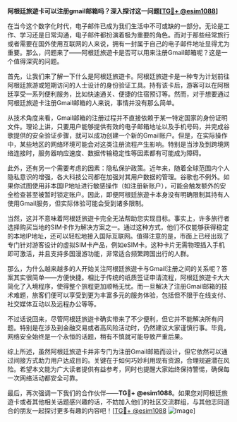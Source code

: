 **阿根廷旅遊卡可以注册gmail邮箱吗？深入探讨这一问题[[TG💪+ @esim1088](https://t.me/s/esim1088)]**

在当今这个数字化时代，电子邮件已成为我们生活中不可或缺的一部分。无论是工作、学习还是日常沟通，电子邮件都扮演着极为重要的角色。而对于那些经常旅行或者需要在国外使用互联网的人来说，拥有一封属于自己的电子邮件地址显得尤为重要。那么，问题来了——阿根廷旅遊卡是否可以用来注册Gmail邮箱呢？这是一个值得深究的问题。

首先，让我们来了解一下什么是阿根廷旅遊卡。阿根廷旅遊卡是一种专为计划前往阿根廷旅游或短期访问的人士设计的身份验证工具。持有该卡后，游客可以在阿根廷享受一系列便利服务，比如快速通关、便捷的住宿预订等。然而，对于想要通过阿根廷旅遊卡注册Gmail邮箱的人来说，事情并没有那么简单。

从技术角度来看，Gmail邮箱的注册过程并不直接依赖于某一特定国家的身份证明文件。理论上讲，只要用户能够提供有效的电子邮箱地址以及手机号码，并完成谷歌提供的安全验证步骤，就可以成功创建一个新的Gmail账户。但是，在实际操作中，某些地区的网络环境可能会对这类注册流程产生影响。特别是当涉及到跨境网络连接时，服务器响应速度、数据传输稳定性等因素都有可能成为障碍。

此外，还有另一个需要考虑的因素：隐私保护政策。近年来，随着全球范围内个人隐私意识的增强，各大科技公司都在加强对其用户数据的管理。谷歌也不例外。如果你试图使用非本国IP地址进行敏感操作（如注册新账户），可能会触发额外的安全检查甚至被暂时锁定账户。因此，即便阿根廷旅遊卡本身没有明确限制其持有人使用Gmail服务，但实际体验可能会受到诸多限制。

当然，这并不意味着阿根廷旅遊卡完全无法帮助您实现目标。事实上，许多旅行者选择购买当地的SIM卡作为解决方案之一。通过这种方式，他们不仅能够获得稳定的本地IP地址，还可以轻松地接入国际互联网。值得注意的是，市面上已经出现了专门针对游客设计的虚拟SIM卡产品，例如eSIM卡。这种卡片无需物理插入手机即可激活，并且支持多国漫游功能，非常适合频繁跨国出行的人群。

那么，为什么越来越多的人开始关注阿根廷旅遊卡与Gmail注册之间的关系呢？答案其实很简单——方便快捷。相比于传统的纸质签证申请流程，阿根廷旅遊卡大大简化了入境程序，使得整个旅程更加顺畅无忧。而一旦解决了注册Gmail邮箱的技术难题，旅客们便可以享受到更为丰富多元的服务体验，包括但不限于在线支付、社交媒体互动以及远程办公等等。

不过话说回来，尽管阿根廷旅遊卡确实带来了不少便利，但它并不能解决所有问题。特别是在涉及到金融交易或者高风险活动时，仍然建议大家谨慎行事。毕竟，网络安全始终是一个永恒的话题，稍有不慎就可能导致严重后果。

综上所述，虽然阿根廷旅遊卡并非专门为注册Gmail邮箱而设计，但它依然可以通过间接方式助力用户达成目的。关键在于如何巧妙利用现有资源，合理规避潜在风险。希望本文能为广大读者提供有益参考，同时也提醒大家始终保持警惕，确保每一次网络活动都安全可靠。

最后，再次强调一下我们的合作伙伴——**TG💪+ @esim1088**。如果您对阿根廷旅遊卡或者其他相关话题感兴趣的话，不妨加入他们的社区交流群组，与其他志同道合的朋友一起探讨更多有趣的内容吧！[[TG💪+ @esim1088](https://t.me/s/esim1088) ![Image](https://i.postimg.cc/4NQfJmqS/Snipaste-2025-05-13-00-14-12.png)]